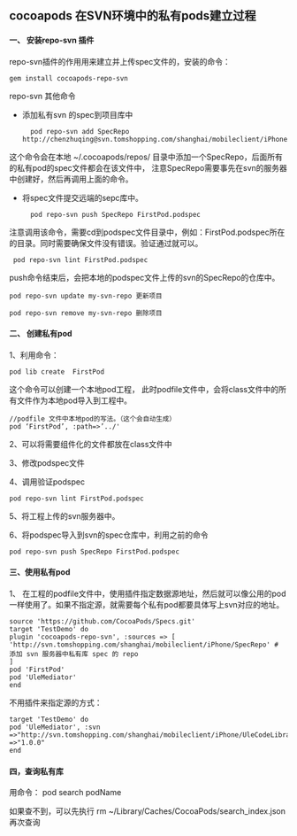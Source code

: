 ## cocoapods 在SVN环境中的私有pods建立过程

#### 一、 安装repo-svn 插件
repo-svn插件的作用用来建立并上传spec文件的，安装的命令：

    gem install cocoapods-repo-svn
    
repo-svn 其他命令

* 添加私有svn 的spec到项目库中

		pod repo-svn add SpecRepo http://chenzhuqing@svn.tomshopping.com/shanghai/mobileclient/iPhone/SpecRepo
	
这个命令会在本地 ~/.cocoapods/repos/ 目录中添加一个SpecRepo，后面所有的私有pod的spec文件都会在该文件中，
	注意SpecRepo需要事先在svn的服务器中创建好，然后再调用上面的命令。
	
* 将spec文件提交远端的sepc库中。
  
  
 		pod repo-svn push SpecRepo FirstPod.podspec 
	

注意调用该命令，需要cd到podspec文件目录中，例如：FirstPod.podspec所在的目录。同时需要确保文件没有错误。验证通过就可以。

	 pod repo-svn lint FirstPod.podspec
	 
push命令结束后，会把本地的podspec文件上传的svn的SpecRepo的仓库中。


	pod repo-svn update my-svn-repo 更新项目
	
	pod repo-svn remove my-svn-repo 删除项目

#### 二、 创建私有pod

1、利用命令：

	pod lib create  FirstPod
这个命令可以创建一个本地pod工程，
此时podfile文件中，会将class文件中的所有文件作为本地pod导入到工程中。

    //podfile 文件中本地pod的写法。（这个会自动生成）
    pod ‘FirstPod’, :path=>’../'
 
 2、可以将需要组件化的文件都放在class文件中
 
 3、修改podspec文件
 
 4、调用验证podspec


	pod repo-svn lint FirstPod.podspec
	
 5、将工程上传的svn服务器中。
 
 6、将podspec导入到svn的spec仓库中，利用之前的命令
 
 	pod repo-svn push SpecRepo FirstPod.podspec
 	
#### 三、使用私有pod

1、 在工程的podfile文件中，使用插件指定数据源地址，然后就可以像公用的pod一样使用了。如果不指定源，就需要每个私有pod都要具体写上svn对应的地址。

	source 'https://github.com/CocoaPods/Specs.git'
	target 'TestDemo' do
    plugin 'cocoapods-repo-svn', :sources => [
    'http://svn.tomshopping.com/shanghai/mobileclient/iPhone/SpecRepo' # 添加 svn 服务器中私有库 spec 的 repo
    ]
	pod 'FirstPod'
	pod 'UleMediator'
	end
	
不用插件来指定源的方式：	

	target 'TestDemo' do
	pod 'UleMediator', :svn =>"http://svn.tomshopping.com/shanghai/mobileclient/iPhone/UleCodeLibrary/UleMediator/",:tag =>"1.0.0"
	end

#### 四，查询私有库

用命令： pod search podName

如果查不到，可以先执行 rm ~/Library/Caches/CocoaPods/search_index.json 再次查询